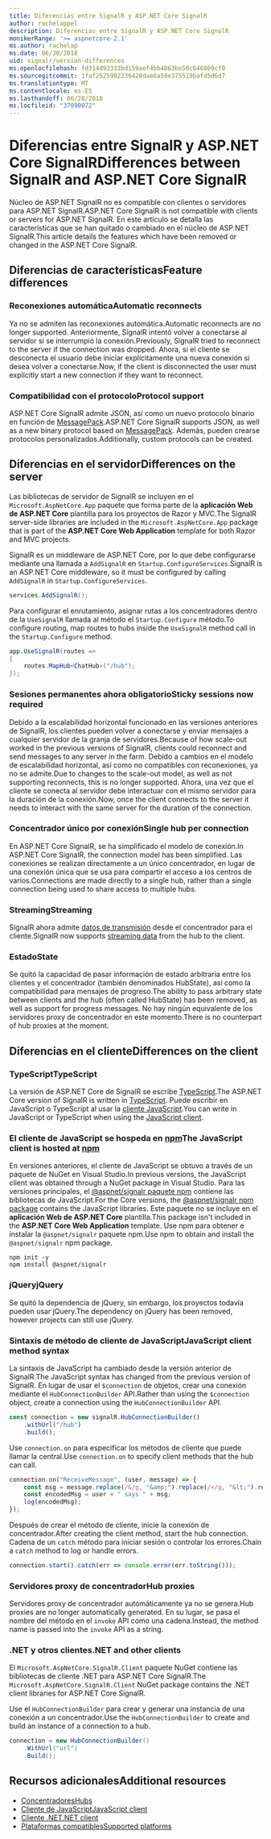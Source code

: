 ```yaml
---
title: Diferencias entre SignalR y ASP.NET Core SignalR
author: rachelappel
description: Diferencias entre SignalR y ASP.NET Core SignalR
monikerRange: '>= aspnetcore-2.1'
ms.author: rachelap
ms.date: 06/30/2018
uid: signalr/version-differences
ms.openlocfilehash: fd314d93333bd159aef4bb4863be50c646809cf0
ms.sourcegitcommit: 1faf2525902236428dae6a59e375519bafd5d6d7
ms.translationtype: MT
ms.contentlocale: es-ES
ms.lasthandoff: 06/28/2018
ms.locfileid: "37090072"
---
```

# <a name="differences-between-signalr-and-aspnet-core-signalr"></a><span data-ttu-id="49992-103">Diferencias entre SignalR y ASP.NET Core SignalR</span><span class="sxs-lookup"><span data-stu-id="49992-103">Differences between SignalR and ASP.NET Core SignalR</span></span>

<span data-ttu-id="49992-104">Núcleo de ASP.NET SignalR no es compatible con clientes o servidores para ASP.NET SignalR.</span><span class="sxs-lookup"><span data-stu-id="49992-104">ASP.NET Core SignalR is not compatible with clients or servers for ASP.NET SignalR.</span></span> <span data-ttu-id="49992-105">En este artículo se detalla las características que se han quitado o cambiado en el núcleo de ASP.NET SignalR.</span><span class="sxs-lookup"><span data-stu-id="49992-105">This article details the features which have been removed or changed in the ASP.NET Core SignalR.</span></span>

## <a name="feature-differences"></a><span data-ttu-id="49992-106">Diferencias de características</span><span class="sxs-lookup"><span data-stu-id="49992-106">Feature differences</span></span>

### <a name="automatic-reconnects"></a><span data-ttu-id="49992-107">Reconexiones automática</span><span class="sxs-lookup"><span data-stu-id="49992-107">Automatic reconnects</span></span>

<span data-ttu-id="49992-108">Ya no se admiten las reconexiones automática.</span><span class="sxs-lookup"><span data-stu-id="49992-108">Automatic reconnects are no longer supported.</span></span> <span data-ttu-id="49992-109">Anteriormente, SignalR intentó volver a conectarse al servidor si se interrumpió la conexión.</span><span class="sxs-lookup"><span data-stu-id="49992-109">Previously, SignalR tried to reconnect to the server if the connection was dropped.</span></span> <span data-ttu-id="49992-110">Ahora, si el cliente se desconecta el usuario debe iniciar explícitamente una nueva conexión si desea volver a conectarse.</span><span class="sxs-lookup"><span data-stu-id="49992-110">Now, if the client is disconnected the user must explicitly start a new connection if they want to reconnect.</span></span>

### <a name="protocol-support"></a><span data-ttu-id="49992-111">Compatibilidad con el protocolo</span><span class="sxs-lookup"><span data-stu-id="49992-111">Protocol support</span></span>

<span data-ttu-id="49992-112">ASP.NET Core SignalR admite JSON, así como un nuevo protocolo binario en función de [MessagePack](xref:signalr/messagepackhubprotocol).</span><span class="sxs-lookup"><span data-stu-id="49992-112">ASP.NET Core SignalR supports JSON, as well as a new binary protocol based on [MessagePack](xref:signalr/messagepackhubprotocol).</span></span> <span data-ttu-id="49992-113">Además, pueden crearse protocolos personalizados.</span><span class="sxs-lookup"><span data-stu-id="49992-113">Additionally, custom protocols can be created.</span></span>

## <a name="differences-on-the-server"></a><span data-ttu-id="49992-114">Diferencias en el servidor</span><span class="sxs-lookup"><span data-stu-id="49992-114">Differences on the server</span></span>

<span data-ttu-id="49992-115">Las bibliotecas de servidor de SignalR se incluyen en el `Microsoft.AspNetCore.App` paquete que forma parte de la **aplicación Web de ASP.NET Core** plantilla para los proyectos de Razor y MVC.</span><span class="sxs-lookup"><span data-stu-id="49992-115">The SignalR server-side libraries are included in the `Microsoft.AspNetCore.App` package that is part of the **ASP.NET Core Web Application** template for both Razor and MVC projects.</span></span>

<span data-ttu-id="49992-116">SignalR es un middleware de ASP.NET Core, por lo que debe configurarse mediante una llamada a `AddSignalR` en `Startup.ConfigureServices`.</span><span class="sxs-lookup"><span data-stu-id="49992-116">SignalR is an ASP.NET Core middleware, so it must be configured by calling `AddSignalR` in `Startup.ConfigureServices`.</span></span>

```csharp
services.AddSignalR();
```

<span data-ttu-id="49992-117">Para configurar el enrutamiento, asignar rutas a los concentradores dentro de la `UseSignalR` llamada al método el `Startup.Configure` método.</span><span class="sxs-lookup"><span data-stu-id="49992-117">To configure routing, map routes to hubs inside the `UseSignalR` method call in the `Startup.Configure` method.</span></span>

```csharp
app.UseSignalR(routes =>
{
    routes.MapHub<ChatHub>("/hub");
});
```

### <a name="sticky-sessions-now-required"></a><span data-ttu-id="49992-118">Sesiones permanentes ahora obligatorio</span><span class="sxs-lookup"><span data-stu-id="49992-118">Sticky sessions now required</span></span>

<span data-ttu-id="49992-119">Debido a la escalabilidad horizontal funcionado en las versiones anteriores de SignalR, los clientes pueden volver a conectarse y enviar mensajes a cualquier servidor de la granja de servidores.</span><span class="sxs-lookup"><span data-stu-id="49992-119">Because of how scale-out worked in the previous versions of SignalR, clients could reconnect and send messages to any server in the farm.</span></span> <span data-ttu-id="49992-120">Debido a cambios en el modelo de escalabilidad horizontal, así como no compatibles con reconexiones, ya no se admite.</span><span class="sxs-lookup"><span data-stu-id="49992-120">Due to changes to the scale-out model, as well as not supporting reconnects, this is no longer supported.</span></span> <span data-ttu-id="49992-121">Ahora, una vez que el cliente se conecta al servidor debe interactuar con el mismo servidor para la duración de la conexión.</span><span class="sxs-lookup"><span data-stu-id="49992-121">Now, once the client connects to the server it needs to interact with the same server for the duration of the connection.</span></span>

### <a name="single-hub-per-connection"></a><span data-ttu-id="49992-122">Concentrador único por conexión</span><span class="sxs-lookup"><span data-stu-id="49992-122">Single hub per connection</span></span>

<span data-ttu-id="49992-123">En ASP.NET Core SignalR, se ha simplificado el modelo de conexión.</span><span class="sxs-lookup"><span data-stu-id="49992-123">In ASP.NET Core SignalR, the connection model has been simplified.</span></span> <span data-ttu-id="49992-124">Las conexiones se realizan directamente a un único concentrador, en lugar de una conexión única que se usa para compartir el acceso a los centros de varios.</span><span class="sxs-lookup"><span data-stu-id="49992-124">Connections are made directly to a single hub, rather than a single connection being used to share access to multiple hubs.</span></span>

### <a name="streaming"></a><span data-ttu-id="49992-125">Streaming</span><span class="sxs-lookup"><span data-stu-id="49992-125">Streaming</span></span>

<span data-ttu-id="49992-126">SignalR ahora admite [datos de transmisión](xref:signalr/streaming) desde el concentrador para el cliente.</span><span class="sxs-lookup"><span data-stu-id="49992-126">SignalR now supports [streaming data](xref:signalr/streaming) from the hub to the client.</span></span>

### <a name="state"></a><span data-ttu-id="49992-127">Estado</span><span class="sxs-lookup"><span data-stu-id="49992-127">State</span></span>

<span data-ttu-id="49992-128">Se quitó la capacidad de pasar información de estado arbitraria entre los clientes y el concentrador (también denominados HubState), así como la compatibilidad para mensajes de progreso.</span><span class="sxs-lookup"><span data-stu-id="49992-128">The ability to pass arbitrary state between clients and the hub (often called HubState) has been removed, as well as support for progress messages.</span></span> <span data-ttu-id="49992-129">No hay ningún equivalente de los servidores proxy de concentrador en este momento.</span><span class="sxs-lookup"><span data-stu-id="49992-129">There is no counterpart of hub proxies at the moment.</span></span>

## <a name="differences-on-the-client"></a><span data-ttu-id="49992-130">Diferencias en el cliente</span><span class="sxs-lookup"><span data-stu-id="49992-130">Differences on the client</span></span>

### <a name="typescript"></a><span data-ttu-id="49992-131">TypeScript</span><span class="sxs-lookup"><span data-stu-id="49992-131">TypeScript</span></span>

<span data-ttu-id="49992-132">La versión de ASP.NET Core de SignalR se escribe [TypeScript](https://www.typescriptlang.org/).</span><span class="sxs-lookup"><span data-stu-id="49992-132">The ASP.NET Core version of SignalR is written in [TypeScript](https://www.typescriptlang.org/).</span></span> <span data-ttu-id="49992-133">Puede escribir en JavaScript o TypeScript al usar la [cliente JavaScript](xref:signalr/javascript-client).</span><span class="sxs-lookup"><span data-stu-id="49992-133">You can write in JavaScript or TypeScript when using the [JavaScript client](xref:signalr/javascript-client).</span></span>

### <a name="the-javascript-client-is-hosted-at-npmhttpswwwnpmjscom"></a><span data-ttu-id="49992-134">El cliente de JavaScript se hospeda en [npm](https://www.npmjs.com/)</span><span class="sxs-lookup"><span data-stu-id="49992-134">The JavaScript client is hosted at [npm](https://www.npmjs.com/)</span></span>

<span data-ttu-id="49992-135">En versiones anteriores, el cliente de JavaScript se obtuvo a través de un paquete de NuGet en Visual Studio.</span><span class="sxs-lookup"><span data-stu-id="49992-135">In previous versions, the JavaScript client was obtained through a NuGet package in Visual Studio.</span></span> <span data-ttu-id="49992-136">Para las versiones principales, el [ @aspnet/signalr paquete npm](https://www.npmjs.com/package/@aspnet/signalr) contiene las bibliotecas de JavaScript.</span><span class="sxs-lookup"><span data-stu-id="49992-136">For the Core versions, the [@aspnet/signalr npm package](https://www.npmjs.com/package/@aspnet/signalr) contains the JavaScript libraries.</span></span> <span data-ttu-id="49992-137">Este paquete no se incluye en el **aplicación Web de ASP.NET Core** plantilla.</span><span class="sxs-lookup"><span data-stu-id="49992-137">This package isn't included in the **ASP.NET Core Web Application** template.</span></span> <span data-ttu-id="49992-138">Use npm para obtener e instalar la `@aspnet/signalr` paquete npm.</span><span class="sxs-lookup"><span data-stu-id="49992-138">Use npm to obtain and install the `@aspnet/signalr` npm package.</span></span>

```console
npm init -y
npm install @aspnet/signalr
```

### <a name="jquery"></a><span data-ttu-id="49992-139">jQuery</span><span class="sxs-lookup"><span data-stu-id="49992-139">jQuery</span></span>

<span data-ttu-id="49992-140">Se quitó la dependencia de jQuery, sin embargo, los proyectos todavía pueden usar jQuery.</span><span class="sxs-lookup"><span data-stu-id="49992-140">The dependency on jQuery has been removed, however projects can still use jQuery.</span></span>

### <a name="javascript-client-method-syntax"></a><span data-ttu-id="49992-141">Sintaxis de método de cliente de JavaScript</span><span class="sxs-lookup"><span data-stu-id="49992-141">JavaScript client method syntax</span></span>

<span data-ttu-id="49992-142">La sintaxis de JavaScript ha cambiado desde la versión anterior de SignalR.</span><span class="sxs-lookup"><span data-stu-id="49992-142">The JavaScript syntax has changed from the previous version of SignalR.</span></span> <span data-ttu-id="49992-143">En lugar de usar el `$connection` de objetos, crear una conexión mediante el `HubConnectionBuilder` API.</span><span class="sxs-lookup"><span data-stu-id="49992-143">Rather than using the `$connection` object, create a connection using the `HubConnectionBuilder` API.</span></span>

```javascript
const connection = new signalR.HubConnectionBuilder()
    .withUrl("/hub")
    .build();
```

<span data-ttu-id="49992-144">Use `connection.on` para especificar los métodos de cliente que puede llamar la central.</span><span class="sxs-lookup"><span data-stu-id="49992-144">Use `connection.on` to specify client methods that the hub can call.</span></span>

```javascript
connection.on("ReceiveMessage", (user, message) => {
    const msg = message.replace(/&/g, "&amp;").replace(/</g, "&lt;").replace(/>/g, "&gt;");
    const encodedMsg = user + " says " + msg;
    log(encodedMsg);
});
```

<span data-ttu-id="49992-145">Después de crear el método de cliente, inicie la conexión de concentrador.</span><span class="sxs-lookup"><span data-stu-id="49992-145">After creating the client method, start the hub connection.</span></span> <span data-ttu-id="49992-146">Cadena de un `catch` método para iniciar sesión o controlar los errores.</span><span class="sxs-lookup"><span data-stu-id="49992-146">Chain a `catch` method to log or handle errors.</span></span>

```javascript
connection.start().catch(err => console.error(err.toString()));
```

### <a name="hub-proxies"></a><span data-ttu-id="49992-147">Servidores proxy de concentrador</span><span class="sxs-lookup"><span data-stu-id="49992-147">Hub proxies</span></span>

<span data-ttu-id="49992-148">Servidores proxy de concentrador automáticamente ya no se genera.</span><span class="sxs-lookup"><span data-stu-id="49992-148">Hub proxies are no longer automatically generated.</span></span> <span data-ttu-id="49992-149">En su lugar, se pasa el nombre del método en el `invoke` API como una cadena.</span><span class="sxs-lookup"><span data-stu-id="49992-149">Instead, the method name is passed into the `invoke` API as a string.</span></span>

### <a name="net-and-other-clients"></a><span data-ttu-id="49992-150">.NET y otros clientes</span><span class="sxs-lookup"><span data-stu-id="49992-150">.NET and other clients</span></span>

<span data-ttu-id="49992-151">El `Microsoft.AspNetCore.SignalR.Client` paquete NuGet contiene las bibliotecas de cliente .NET para ASP.NET Core SignalR.</span><span class="sxs-lookup"><span data-stu-id="49992-151">The `Microsoft.AspNetCore.SignalR.Client` NuGet package contains the .NET client libraries for ASP.NET Core SignalR.</span></span>

<span data-ttu-id="49992-152">Use el `HubConnectionBuilder` para crear y generar una instancia de una conexión a un concentrador.</span><span class="sxs-lookup"><span data-stu-id="49992-152">Use the `HubConnectionBuilder` to create and build an instance of a connection to a hub.</span></span>

```csharp
connection = new HubConnectionBuilder()
    .WithUrl("url")
    .Build();
```

## <a name="additional-resources"></a><span data-ttu-id="49992-153">Recursos adicionales</span><span class="sxs-lookup"><span data-stu-id="49992-153">Additional resources</span></span>

* [<span data-ttu-id="49992-154">Concentradores</span><span class="sxs-lookup"><span data-stu-id="49992-154">Hubs</span></span>](xref:signalr/hubs)
* [<span data-ttu-id="49992-155">Cliente de JavaScript</span><span class="sxs-lookup"><span data-stu-id="49992-155">JavaScript client</span></span>](xref:signalr/javascript-client)
* [<span data-ttu-id="49992-156">Cliente .NET</span><span class="sxs-lookup"><span data-stu-id="49992-156">.NET client</span></span>](xref:signalr/dotnet-client)
* [<span data-ttu-id="49992-157">Plataformas compatibles</span><span class="sxs-lookup"><span data-stu-id="49992-157">Supported platforms</span></span>](xref:signalr/supported-platforms)
